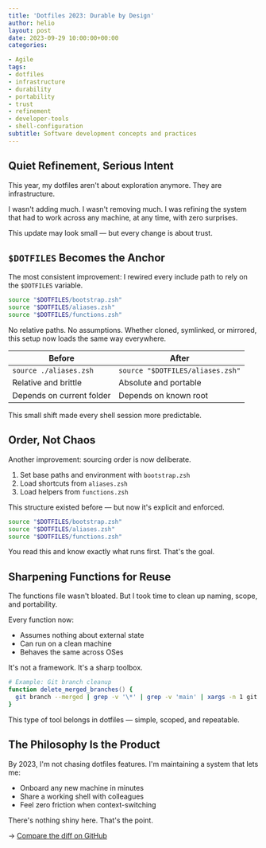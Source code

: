 ```yaml
---
title: 'Dotfiles 2023: Durable by Design'
author: helio
layout: post
date: 2023-09-29 10:00:00+00:00
categories:

- Agile
tags:
- dotfiles
- infrastructure
- durability
- portability
- trust
- refinement
- developer-tools
- shell-configuration
subtitle: Software development concepts and practices
---
```


## Quiet Refinement, Serious Intent

This year, my dotfiles aren't about exploration anymore. They are infrastructure.

I wasn't adding much. I wasn't removing much. I was refining the system that had to work across any machine, at any time, with zero surprises.

This update may look small — but every change is about trust.

## `$DOTFILES` Becomes the Anchor

The most consistent improvement: I rewired every include path to rely on the `$DOTFILES` variable.

```zsh
source "$DOTFILES/bootstrap.zsh"
source "$DOTFILES/aliases.zsh"
source "$DOTFILES/functions.zsh"
```

No relative paths. No assumptions. Whether cloned, symlinked, or mirrored, this setup now loads the same way everywhere.

| Before                    | After                            |
| ------------------------- | -------------------------------- |
| `source ./aliases.zsh`    | `source "$DOTFILES/aliases.zsh"` |
| Relative and brittle      | Absolute and portable            |
| Depends on current folder | Depends on known root            |

This small shift made every shell session more predictable.

## Order, Not Chaos

Another improvement: sourcing order is now deliberate.

1. Set base paths and environment with `bootstrap.zsh`
2. Load shortcuts from `aliases.zsh`
3. Load helpers from `functions.zsh`

This structure existed before — but now it's explicit and enforced.

```zsh
source "$DOTFILES/bootstrap.zsh"
source "$DOTFILES/aliases.zsh"
source "$DOTFILES/functions.zsh"
```

You read this and know exactly what runs first. That's the goal.

## Sharpening Functions for Reuse

The functions file wasn't bloated. But I took time to clean up naming, scope, and portability.

Every function now:

- Assumes nothing about external state
- Can run on a clean machine
- Behaves the same across OSes

It's not a framework. It's a sharp toolbox.

```zsh
# Example: Git branch cleanup
function delete_merged_branches() {
  git branch --merged | grep -v '\*' | grep -v 'main' | xargs -n 1 git branch -d
}
```

This type of tool belongs in dotfiles — simple, scoped, and repeatable.

## The Philosophy Is the Product

By 2023, I'm not chasing dotfiles features. I'm maintaining a system that lets me:

- Onboard any new machine in minutes
- Share a working shell with colleagues
- Feel zero friction when context-switching

There's nothing shiny here. That's the point.

→ [Compare the diff on GitHub](https://github.com/helmedeiros/dotfiles/compare/2f3256ec7595f125e946958c6820305fb939943b...97d0e1ba1555acefca52bfdc3a0c9fec2a95282d)
